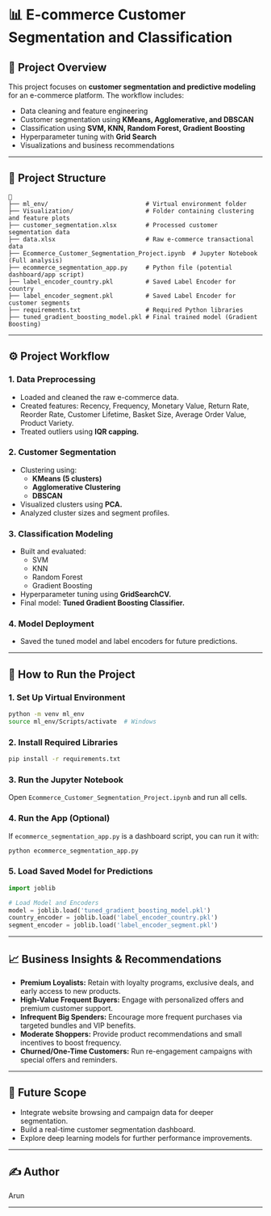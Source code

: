 # 📊 E-commerce Customer Segmentation and Classification

## 📁 Project Overview

This project focuses on **customer segmentation and predictive modeling** for an e-commerce platform. The workflow includes:

- Data cleaning and feature engineering
- Customer segmentation using **KMeans, Agglomerative, and DBSCAN**
- Classification using **SVM, KNN, Random Forest, Gradient Boosting**
- Hyperparameter tuning with **Grid Search**
- Visualizations and business recommendations

---

## 📂 Project Structure

```text
🔼
├── ml_env/                           # Virtual environment folder
├── Visualization/                    # Folder containing clustering and feature plots
├── customer_segmentation.xlsx        # Processed customer segmentation data
├── data.xlsx                         # Raw e-commerce transactional data
├── Ecommerce_Customer_Segmentation_Project.ipynb  # Jupyter Notebook (Full analysis)
├── ecommerce_segmentation_app.py     # Python file (potential dashboard/app script)
├── label_encoder_country.pkl         # Saved Label Encoder for country
├── label_encoder_segment.pkl         # Saved Label Encoder for customer segments
├── requirements.txt                  # Required Python libraries
├── tuned_gradient_boosting_model.pkl # Final trained model (Gradient Boosting)
```

---

## ⚙️ Project Workflow

### 1. **Data Preprocessing**

- Loaded and cleaned the raw e-commerce data.
- Created features: Recency, Frequency, Monetary Value, Return Rate, Reorder Rate, Customer Lifetime, Basket Size, Average Order Value, Product Variety.
- Treated outliers using **IQR capping.**

### 2. **Customer Segmentation**

- Clustering using:
  - **KMeans (5 clusters)**
  - **Agglomerative Clustering**
  - **DBSCAN**
- Visualized clusters using **PCA.**
- Analyzed cluster sizes and segment profiles.

### 3. **Classification Modeling**

- Built and evaluated:
  - SVM
  - KNN
  - Random Forest
  - Gradient Boosting
- Hyperparameter tuning using **GridSearchCV.**
- Final model: **Tuned Gradient Boosting Classifier.**

### 4. **Model Deployment**

- Saved the tuned model and label encoders for future predictions.

---

## 🚀 How to Run the Project

### 1. **Set Up Virtual Environment**

```bash
python -m venv ml_env
source ml_env/Scripts/activate  # Windows
```

### 2. **Install Required Libraries**

```bash
pip install -r requirements.txt
```

### 3. **Run the Jupyter Notebook**

Open `Ecommerce_Customer_Segmentation_Project.ipynb` and run all cells.

### 4. **Run the App (Optional)**

If `ecommerce_segmentation_app.py` is a dashboard script, you can run it with:

```bash
python ecommerce_segmentation_app.py
```

### 5. **Load Saved Model for Predictions**

```python
import joblib

# Load Model and Encoders
model = joblib.load('tuned_gradient_boosting_model.pkl')
country_encoder = joblib.load('label_encoder_country.pkl')
segment_encoder = joblib.load('label_encoder_segment.pkl')
```

---

## 📈 Business Insights & Recommendations

- **Premium Loyalists:** Retain with loyalty programs, exclusive deals, and early access to new products.
- **High-Value Frequent Buyers:** Engage with personalized offers and premium customer support.
- **Infrequent Big Spenders:** Encourage more frequent purchases via targeted bundles and VIP benefits.
- **Moderate Shoppers:** Provide product recommendations and small incentives to boost frequency.
- **Churned/One-Time Customers:** Run re-engagement campaigns with special offers and reminders.

---

## 📅 Future Scope

- Integrate website browsing and campaign data for deeper segmentation.
- Build a real-time customer segmentation dashboard.
- Explore deep learning models for further performance improvements.

---

## ✍️ Author

Arun 

---

